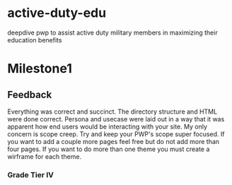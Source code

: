 # active-duty-edu
deepdive pwp to assist active duty military members in maximizing their education benefits

# Milestone1

## Feedback

Everything was correct and succinct. The directory structure and HTML were done correct. Persona and usecase were laid out in a way that it was apparent how end users would be interacting with your site. My only concern is scope creep. Try and keep your PWP's scope super focused. If you want to add a couple more pages feel free but do not add more than four pages. If you want to do more than one theme you must create a wirframe for each theme. 

### Grade Tier IV
